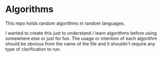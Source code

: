 # Algorithms

This repo holds random algorithms in random languages.

I wanted to create this just to understand / learn algorithms before using somewhere else
or just for fun. The usage or intention of each algorithm should be obvious from the name of
the file and it shouldn't require any type of clarification to run.
